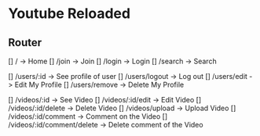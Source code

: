 # Youtube Reloaded

## Router

[] /  -> Home
[] /join -> Join
[] /login -> Login
[] /search -> Search

[] /users/:id -> See profile of user
[] /users/logout -> Log out 
[] /users/edit -> Edit My Profile
[] /users/remove -> Delete My Profile

[] /videos/:id -> See Video
[] /videos/:id/edit -> Edit Video
[] /videos/:id/delete -> Delete Video
[] /videos/upload -> Upload Video
[] /videos/:id/comment -> Comment on the Video
[] /videos/:id/comment/delete -> Delete comment of the Video